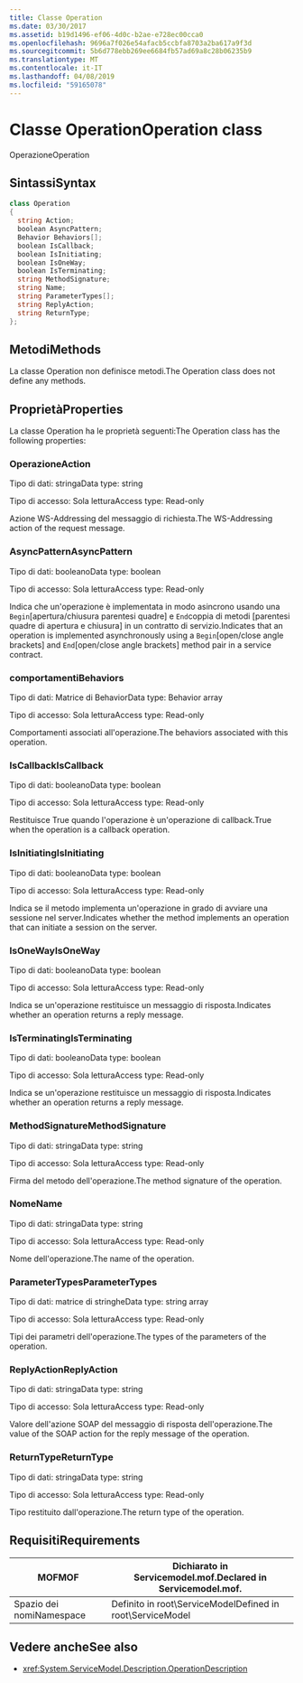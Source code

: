 ```yaml
---
title: Classe Operation
ms.date: 03/30/2017
ms.assetid: b19d1496-ef06-4d0c-b2ae-e728ec00cca0
ms.openlocfilehash: 9696a7f026e54afacb5ccbfa8703a2ba617a9f3d
ms.sourcegitcommit: 5b6d778ebb269ee6684fb57ad69a8c28b06235b9
ms.translationtype: MT
ms.contentlocale: it-IT
ms.lasthandoff: 04/08/2019
ms.locfileid: "59165078"
---
```

# <a name="operation-class"></a><span data-ttu-id="86975-102">Classe Operation</span><span class="sxs-lookup"><span data-stu-id="86975-102">Operation class</span></span>
<span data-ttu-id="86975-103">Operazione</span><span class="sxs-lookup"><span data-stu-id="86975-103">Operation</span></span>  
  
## <a name="syntax"></a><span data-ttu-id="86975-104">Sintassi</span><span class="sxs-lookup"><span data-stu-id="86975-104">Syntax</span></span>  
  
```csharp
class Operation  
{  
  string Action;  
  boolean AsyncPattern;  
  Behavior Behaviors[];  
  boolean IsCallback;  
  boolean IsInitiating;  
  boolean IsOneWay;  
  boolean IsTerminating;  
  string MethodSignature;  
  string Name;  
  string ParameterTypes[];  
  string ReplyAction;  
  string ReturnType;  
};  
```  
  
## <a name="methods"></a><span data-ttu-id="86975-105">Metodi</span><span class="sxs-lookup"><span data-stu-id="86975-105">Methods</span></span>  
 <span data-ttu-id="86975-106">La classe Operation non definisce metodi.</span><span class="sxs-lookup"><span data-stu-id="86975-106">The Operation class does not define any methods.</span></span>  
  
## <a name="properties"></a><span data-ttu-id="86975-107">Proprietà</span><span class="sxs-lookup"><span data-stu-id="86975-107">Properties</span></span>  
 <span data-ttu-id="86975-108">La classe Operation ha le proprietà seguenti:</span><span class="sxs-lookup"><span data-stu-id="86975-108">The Operation class has the following properties:</span></span>  
  
### <a name="action"></a><span data-ttu-id="86975-109">Operazione</span><span class="sxs-lookup"><span data-stu-id="86975-109">Action</span></span>  
 <span data-ttu-id="86975-110">Tipo di dati: stringa</span><span class="sxs-lookup"><span data-stu-id="86975-110">Data type: string</span></span>  
  
 <span data-ttu-id="86975-111">Tipo di accesso: Sola lettura</span><span class="sxs-lookup"><span data-stu-id="86975-111">Access type: Read-only</span></span>  
  
 <span data-ttu-id="86975-112">Azione WS-Addressing del messaggio di richiesta.</span><span class="sxs-lookup"><span data-stu-id="86975-112">The WS-Addressing action of the request message.</span></span>  
  
### <a name="asyncpattern"></a><span data-ttu-id="86975-113">AsyncPattern</span><span class="sxs-lookup"><span data-stu-id="86975-113">AsyncPattern</span></span>  
 <span data-ttu-id="86975-114">Tipo di dati: booleano</span><span class="sxs-lookup"><span data-stu-id="86975-114">Data type: boolean</span></span>  
  
 <span data-ttu-id="86975-115">Tipo di accesso: Sola lettura</span><span class="sxs-lookup"><span data-stu-id="86975-115">Access type: Read-only</span></span>  
  
 <span data-ttu-id="86975-116">Indica che un'operazione è implementata in modo asincrono usando una `Begin`[apertura/chiusura parentesi quadre] e `End`coppia di metodi [parentesi quadre di apertura e chiusura] in un contratto di servizio.</span><span class="sxs-lookup"><span data-stu-id="86975-116">Indicates that an operation is implemented asynchronously using a `Begin`[open/close angle brackets] and `End`[open/close angle brackets] method pair in a service contract.</span></span>  
  
### <a name="behaviors"></a><span data-ttu-id="86975-117">comportamenti</span><span class="sxs-lookup"><span data-stu-id="86975-117">Behaviors</span></span>  
 <span data-ttu-id="86975-118">Tipo di dati: Matrice di Behavior</span><span class="sxs-lookup"><span data-stu-id="86975-118">Data type: Behavior array</span></span>  
  
 <span data-ttu-id="86975-119">Tipo di accesso: Sola lettura</span><span class="sxs-lookup"><span data-stu-id="86975-119">Access type: Read-only</span></span>  
  
 <span data-ttu-id="86975-120">Comportamenti associati all'operazione.</span><span class="sxs-lookup"><span data-stu-id="86975-120">The behaviors associated with this operation.</span></span>  
  
### <a name="iscallback"></a><span data-ttu-id="86975-121">IsCallback</span><span class="sxs-lookup"><span data-stu-id="86975-121">IsCallback</span></span>  
 <span data-ttu-id="86975-122">Tipo di dati: booleano</span><span class="sxs-lookup"><span data-stu-id="86975-122">Data type: boolean</span></span>  
  
 <span data-ttu-id="86975-123">Tipo di accesso: Sola lettura</span><span class="sxs-lookup"><span data-stu-id="86975-123">Access type: Read-only</span></span>  
  
 <span data-ttu-id="86975-124">Restituisce True quando l'operazione è un'operazione di callback.</span><span class="sxs-lookup"><span data-stu-id="86975-124">True when the operation is a callback operation.</span></span>  
  
### <a name="isinitiating"></a><span data-ttu-id="86975-125">IsInitiating</span><span class="sxs-lookup"><span data-stu-id="86975-125">IsInitiating</span></span>  
 <span data-ttu-id="86975-126">Tipo di dati: booleano</span><span class="sxs-lookup"><span data-stu-id="86975-126">Data type: boolean</span></span>  
  
 <span data-ttu-id="86975-127">Tipo di accesso: Sola lettura</span><span class="sxs-lookup"><span data-stu-id="86975-127">Access type: Read-only</span></span>  
  
 <span data-ttu-id="86975-128">Indica se il metodo implementa un'operazione in grado di avviare una sessione nel server.</span><span class="sxs-lookup"><span data-stu-id="86975-128">Indicates whether the method implements an operation that can initiate a session on the server.</span></span>  
  
### <a name="isoneway"></a><span data-ttu-id="86975-129">IsOneWay</span><span class="sxs-lookup"><span data-stu-id="86975-129">IsOneWay</span></span>  
 <span data-ttu-id="86975-130">Tipo di dati: booleano</span><span class="sxs-lookup"><span data-stu-id="86975-130">Data type: boolean</span></span>  
  
 <span data-ttu-id="86975-131">Tipo di accesso: Sola lettura</span><span class="sxs-lookup"><span data-stu-id="86975-131">Access type: Read-only</span></span>  
  
 <span data-ttu-id="86975-132">Indica se un'operazione restituisce un messaggio di risposta.</span><span class="sxs-lookup"><span data-stu-id="86975-132">Indicates whether an operation returns a reply message.</span></span>  
  
### <a name="isterminating"></a><span data-ttu-id="86975-133">IsTerminating</span><span class="sxs-lookup"><span data-stu-id="86975-133">IsTerminating</span></span>  
 <span data-ttu-id="86975-134">Tipo di dati: booleano</span><span class="sxs-lookup"><span data-stu-id="86975-134">Data type: boolean</span></span>  
  
 <span data-ttu-id="86975-135">Tipo di accesso: Sola lettura</span><span class="sxs-lookup"><span data-stu-id="86975-135">Access type: Read-only</span></span>  
  
 <span data-ttu-id="86975-136">Indica se un'operazione restituisce un messaggio di risposta.</span><span class="sxs-lookup"><span data-stu-id="86975-136">Indicates whether an operation returns a reply message.</span></span>  
  
### <a name="methodsignature"></a><span data-ttu-id="86975-137">MethodSignature</span><span class="sxs-lookup"><span data-stu-id="86975-137">MethodSignature</span></span>  
 <span data-ttu-id="86975-138">Tipo di dati: stringa</span><span class="sxs-lookup"><span data-stu-id="86975-138">Data type: string</span></span>  
  
 <span data-ttu-id="86975-139">Tipo di accesso: Sola lettura</span><span class="sxs-lookup"><span data-stu-id="86975-139">Access type: Read-only</span></span>  
  
 <span data-ttu-id="86975-140">Firma del metodo dell'operazione.</span><span class="sxs-lookup"><span data-stu-id="86975-140">The method signature of the operation.</span></span>  
  
### <a name="name"></a><span data-ttu-id="86975-141">Nome</span><span class="sxs-lookup"><span data-stu-id="86975-141">Name</span></span>  
 <span data-ttu-id="86975-142">Tipo di dati: stringa</span><span class="sxs-lookup"><span data-stu-id="86975-142">Data type: string</span></span>  
  
 <span data-ttu-id="86975-143">Tipo di accesso: Sola lettura</span><span class="sxs-lookup"><span data-stu-id="86975-143">Access type: Read-only</span></span>  
  
 <span data-ttu-id="86975-144">Nome dell'operazione.</span><span class="sxs-lookup"><span data-stu-id="86975-144">The name of the operation.</span></span>  
  
### <a name="parametertypes"></a><span data-ttu-id="86975-145">ParameterTypes</span><span class="sxs-lookup"><span data-stu-id="86975-145">ParameterTypes</span></span>  
 <span data-ttu-id="86975-146">Tipo di dati: matrice di stringhe</span><span class="sxs-lookup"><span data-stu-id="86975-146">Data type: string array</span></span>  
  
 <span data-ttu-id="86975-147">Tipo di accesso: Sola lettura</span><span class="sxs-lookup"><span data-stu-id="86975-147">Access type: Read-only</span></span>  
  
 <span data-ttu-id="86975-148">Tipi dei parametri dell'operazione.</span><span class="sxs-lookup"><span data-stu-id="86975-148">The types of the parameters of the operation.</span></span>  
  
### <a name="replyaction"></a><span data-ttu-id="86975-149">ReplyAction</span><span class="sxs-lookup"><span data-stu-id="86975-149">ReplyAction</span></span>  
 <span data-ttu-id="86975-150">Tipo di dati: stringa</span><span class="sxs-lookup"><span data-stu-id="86975-150">Data type: string</span></span>  
  
 <span data-ttu-id="86975-151">Tipo di accesso: Sola lettura</span><span class="sxs-lookup"><span data-stu-id="86975-151">Access type: Read-only</span></span>  
  
 <span data-ttu-id="86975-152">Valore dell'azione SOAP del messaggio di risposta dell'operazione.</span><span class="sxs-lookup"><span data-stu-id="86975-152">The value of the SOAP action for the reply message of the operation.</span></span>  
  
### <a name="returntype"></a><span data-ttu-id="86975-153">ReturnType</span><span class="sxs-lookup"><span data-stu-id="86975-153">ReturnType</span></span>  
 <span data-ttu-id="86975-154">Tipo di dati: stringa</span><span class="sxs-lookup"><span data-stu-id="86975-154">Data type: string</span></span>  
  
 <span data-ttu-id="86975-155">Tipo di accesso: Sola lettura</span><span class="sxs-lookup"><span data-stu-id="86975-155">Access type: Read-only</span></span>  
  
 <span data-ttu-id="86975-156">Tipo restituito dall'operazione.</span><span class="sxs-lookup"><span data-stu-id="86975-156">The return type of the operation.</span></span>  
  
## <a name="requirements"></a><span data-ttu-id="86975-157">Requisiti</span><span class="sxs-lookup"><span data-stu-id="86975-157">Requirements</span></span>  
  
|<span data-ttu-id="86975-158">MOF</span><span class="sxs-lookup"><span data-stu-id="86975-158">MOF</span></span>|<span data-ttu-id="86975-159">Dichiarato in Servicemodel.mof.</span><span class="sxs-lookup"><span data-stu-id="86975-159">Declared in Servicemodel.mof.</span></span>|  
|---------|-----------------------------------|  
|<span data-ttu-id="86975-160">Spazio dei nomi</span><span class="sxs-lookup"><span data-stu-id="86975-160">Namespace</span></span>|<span data-ttu-id="86975-161">Definito in root\ServiceModel</span><span class="sxs-lookup"><span data-stu-id="86975-161">Defined in root\ServiceModel</span></span>|  
  
## <a name="see-also"></a><span data-ttu-id="86975-162">Vedere anche</span><span class="sxs-lookup"><span data-stu-id="86975-162">See also</span></span>

- <xref:System.ServiceModel.Description.OperationDescription>
